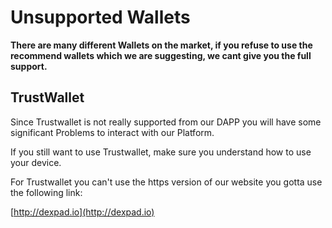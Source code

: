 # Unsupported Wallets

**There are many different Wallets on the market, if you refuse to use the recommend wallets which we are suggesting, we cant give you the full support.**

## **TrustWallet**

Since Trustwallet is not really supported from our DAPP you will have some significant Problems to interact with our Platform.   
  
If you still want to use Trustwallet, make sure you understand how to use your device.  
  
For Trustwallet you can't use the https version of our website you gotta use the following link:  
  
[http://dexpad.io](http://dexpad.io)  


